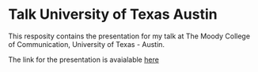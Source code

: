 # Talk University of Texas Austin

This resposity contains the presentation for my talk at The Moody College of Communication, University of Texas - Austin.

The link for the presentation is avaialable [here]()
